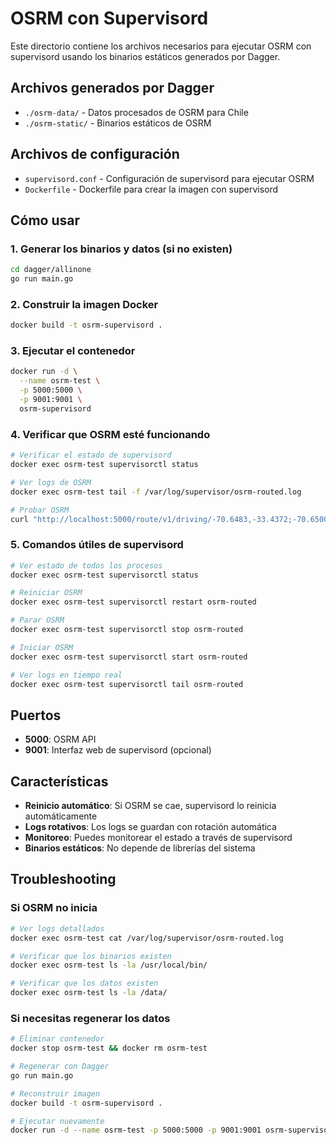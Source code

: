 # OSRM con Supervisord

Este directorio contiene los archivos necesarios para ejecutar OSRM con supervisord usando los binarios estáticos generados por Dagger.

## Archivos generados por Dagger

- `./osrm-data/` - Datos procesados de OSRM para Chile
- `./osrm-static/` - Binarios estáticos de OSRM

## Archivos de configuración

- `supervisord.conf` - Configuración de supervisord para ejecutar OSRM
- `Dockerfile` - Dockerfile para crear la imagen con supervisord

## Cómo usar

### 1. Generar los binarios y datos (si no existen)

```bash
cd dagger/allinone
go run main.go
```

### 2. Construir la imagen Docker

```bash
docker build -t osrm-supervisord .
```

### 3. Ejecutar el contenedor

```bash
docker run -d \
  --name osrm-test \
  -p 5000:5000 \
  -p 9001:9001 \
  osrm-supervisord
```

### 4. Verificar que OSRM esté funcionando

```bash
# Verificar el estado de supervisord
docker exec osrm-test supervisorctl status

# Ver logs de OSRM
docker exec osrm-test tail -f /var/log/supervisor/osrm-routed.log

# Probar OSRM
curl "http://localhost:5000/route/v1/driving/-70.6483,-33.4372;-70.6500,-33.4400?overview=false"
```

### 5. Comandos útiles de supervisord

```bash
# Ver estado de todos los procesos
docker exec osrm-test supervisorctl status

# Reiniciar OSRM
docker exec osrm-test supervisorctl restart osrm-routed

# Parar OSRM
docker exec osrm-test supervisorctl stop osrm-routed

# Iniciar OSRM
docker exec osrm-test supervisorctl start osrm-routed

# Ver logs en tiempo real
docker exec osrm-test supervisorctl tail osrm-routed
```

## Puertos

- **5000**: OSRM API
- **9001**: Interfaz web de supervisord (opcional)

## Características

- **Reinicio automático**: Si OSRM se cae, supervisord lo reinicia automáticamente
- **Logs rotativos**: Los logs se guardan con rotación automática
- **Monitoreo**: Puedes monitorear el estado a través de supervisord
- **Binarios estáticos**: No depende de librerías del sistema

## Troubleshooting

### Si OSRM no inicia

```bash
# Ver logs detallados
docker exec osrm-test cat /var/log/supervisor/osrm-routed.log

# Verificar que los binarios existen
docker exec osrm-test ls -la /usr/local/bin/

# Verificar que los datos existen
docker exec osrm-test ls -la /data/
```

### Si necesitas regenerar los datos

```bash
# Eliminar contenedor
docker stop osrm-test && docker rm osrm-test

# Regenerar con Dagger
go run main.go

# Reconstruir imagen
docker build -t osrm-supervisord .

# Ejecutar nuevamente
docker run -d --name osrm-test -p 5000:5000 -p 9001:9001 osrm-supervisord
``` 